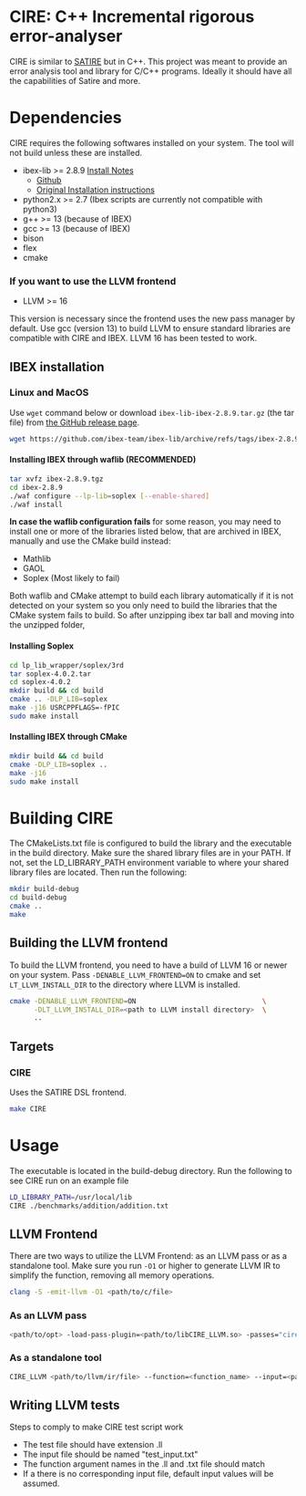 # CIRE: C++ Incremental rigorous error-analyser

CIRE is similar to [SATIRE](https://github.com/arnabd88/Satire) but in C++.
This project was meant to provide an error analysis tool and library for C/C++ programs.
Ideally it should have all the capabilities of Satire and more.


# Dependencies

CIRE requires the following softwares installed on your system.
The tool will not build unless these are installed.

* ibex-lib >= 2.8.9 [Install Notes](#ibex-installation)
  * [Github](https://github.com/ibex-team/ibex-lib)
  * [Original Installation instructions](http://ibex-team.github.io/ibex-lib/install.html)
* python2.x >= 2.7 (Ibex scripts are currently not compatible with python3)
* g++ >= 13 (because of IBEX)
* gcc >= 13 (because of IBEX)
* bison
* flex
* cmake

### If you want to use the LLVM frontend

* LLVM >= 16

This version is necessary since the frontend uses the new pass manager by default.
Use gcc (version 13) to build LLVM to ensure standard libraries are compatible with CIRE and IBEX.
LLVM 16 has been tested to work.

## IBEX installation

### Linux and MacOS

Use `wget` command below or download `ibex-lib-ibex-2.8.9.tar.gz` (the tar file) from
[the GitHub release page](https://github.com/ibex-team/ibex-lib/releases/tag/ibex-2.8.9).

```bash
wget https://github.com/ibex-team/ibex-lib/archive/refs/tags/ibex-2.8.9.tar.gz
```

#### Installing IBEX through waflib (RECOMMENDED)

```bash
tar xvfz ibex-2.8.9.tgz
cd ibex-2.8.9
./waf configure --lp-lib=soplex [--enable-shared]
./waf install
```

**In case the waflib configuration fails** for some reason, you may need to install one or more of the libraries listed below, 
that are archived in IBEX, manually and use the CMake build instead:
* Mathlib
* GAOL
* Soplex (Most likely to fail)

Both waflib and CMake attempt to build each library automatically if it is not detected on your system so you only need
to build the libraries that the CMake system fails to build.
So after unzipping ibex tar ball and moving into the unzipped folder,

#### Installing Soplex

```bash
cd lp_lib_wrapper/soplex/3rd
tar soplex-4.0.2.tar
cd soplex-4.0.2
mkdir build && cd build
cmake .. -DLP_LIB=soplex
make -j16 USRCPPFLAGS=-fPIC
sudo make install
```

#### Installing IBEX through CMake

```bash
mkdir build && cd build
cmake -DLP_LIB=soplex ..
make -j16
sudo make install
```


# Building CIRE

The CMakeLists.txt file is configured to build the library and the executable in the build directory.
Make sure the shared library files are in your PATH. If not, set the LD_LIBRARY_PATH environment variable to where your
shared library files are located.
Then run the following:

```bash
mkdir build-debug
cd build-debug
cmake ..
make
```

## Building the LLVM frontend

To build the LLVM frontend, you need to have a build of LLVM 16 or newer on your system.
Pass `-DENABLE_LLVM_FRONTEND=ON` to cmake and set `LT_LLVM_INSTALL_DIR` to the directory where LLVM is installed.

```bash
cmake -DENABLE_LLVM_FRONTEND=ON                               \
      -DLT_LLVM_INSTALL_DIR=<path to LLVM install directory>  \
      ..
```

## Targets

### CIRE

Uses the SATIRE DSL frontend.
```bash
make CIRE
```


# Usage

The executable is located in the build-debug directory. Run the following to see CIRE run on an example file

```bash
LD_LIBRARY_PATH=/usr/local/lib
CIRE ./benchmarks/addition/addition.txt
```

## LLVM Frontend

There are two ways to utilize the LLVM Frontend: as an LLVM pass or as a standalone tool.
Make sure you run `-O1` or higher to generate LLVM IR to simplify the function, removing all memory operations.

```bash
clang -S -emit-llvm -O1 <path/to/c/file>
```

### As an LLVM pass

```bash
<path/to/opt> -load-pass-plugin=<path/to/libCIRE_LLVM.so> -passes="cire" --function=<function_name> --input=<path/to/.txt/file> --disable-output <path/to/llvm/ir/file>
```

### As a standalone tool

```bash
CIRE_LLVM <path/to/llvm/ir/file> --function=<function_name> --input=<path/to/.txt/file>
```

## Writing LLVM tests

Steps to comply to make CIRE test script work
- The test file should have extension .ll
- The input file should be named "test_input.txt"
- The function argument names in the .ll and .txt file should match
- If a there is no corresponding input file, default input values will be assumed.
